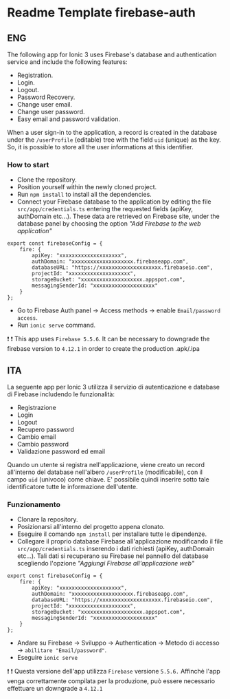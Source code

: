 
# Readme Template firebase-auth

## ENG
The following app for Ionic 3 uses Firebase's database and authentication service and include the following features:
- Registration.
- Login.
- Logout.
- Password Recovery.
- Change user email.
- Change user password.
- Easy email and password validation.

When a user sign-in to the application, a record is created in the database under the `/userProfile` (editable) tree with the field `uid` (unique) as the key. So, it is possible to store all the user informations at this identifier.

### How to start
- Clone the repository.
- Position yourself within the newly cloned project.
- Run ```npm install``` to install all the dependencies.
- Connect your Firebase database to the application by editing the file `src/app/credentials.ts` entering the requested fields (apiKey, authDomain etc...). These data are retrieved on Firebase site, under the database panel by choosing the option *"Add Firebase to the web application"*

```
export const firebaseConfig = {
	fire: {
        apiKey: "xxxxxxxxxxxxxxxxxxxx",
        authDomain: "xxxxxxxxxxxxxxxxxxxx.firebaseapp.com",
        databaseURL: "https://xxxxxxxxxxxxxxxxxxxx.firebaseio.com",
        projectId: "xxxxxxxxxxxxxxxxxxxx",
        storageBucket: "xxxxxxxxxxxxxxxxxxxx.appspot.com",
        messagingSenderId: "xxxxxxxxxxxxxxxxxxxx"
	}
};
```
- Go to Firebase Auth panel -> Access methods -> enable `Email/password access`.
- Run ```ionic serve``` command.

:exclamation: :exclamation:
This app uses `Firebase 5.5.6`. It can be necessary to downgrade the firebase version to `4.12.1` in order to create the production .apk/.ipa

## ITA
La seguente app per Ionic 3 utilizza il servizio di autenticazione e database di Firebase includendo le funzionalità:
- Registrazione
- Login 
- Logout
- Recupero password
- Cambio email
- Cambio password
- Validazione password ed email

Quando un utente si registra nell'applicazione, viene creato un record all'interno del database nell'albero `/userProfile` (modificabile), con il campo `uid` (univoco) come chiave. E' possibile quindi inserire sotto tale identificatore tutte le informazione dell'utente.

### Funzionamento
- Clonare la repository.
- Posizionarsi all'interno del progetto appena clonato.
- Eseguire il comando ```npm install``` per installare tutte le dipendenze.
- Collegare il proprio database Firebase all'applicazione modificando il file `src/app/credentials.ts` inserendo i dati richiesti (apiKey, authDomain etc...). Tali dati si recuperano su Firebase nel pannello del database scegliendo l'opzione *"Aggiungi Firebase all'applicazione web"*

```
export const firebaseConfig = {
	fire: {
        apiKey: "xxxxxxxxxxxxxxxxxxxx",
        authDomain: "xxxxxxxxxxxxxxxxxxxx.firebaseapp.com",
        databaseURL: "https://xxxxxxxxxxxxxxxxxxxx.firebaseio.com",
        projectId: "xxxxxxxxxxxxxxxxxxxx",
        storageBucket: "xxxxxxxxxxxxxxxxxxxx.appspot.com",
        messagingSenderId: "xxxxxxxxxxxxxxxxxxxx"
	}
};
```
- Andare su Firebase -> Sviluppo -> Authentication -> Metodo di accesso -> `abilitare "Email/password"`.
- Eseguire ```ionic serve```

:exclamation: :exclamation:
Questa versione dell'app utilizza `Firebase` versione `5.5.6.`
Affinchè l'app venga correttamente compilata per la produzione, può essere necessario effettuare un downgrade a `4.12.1`
